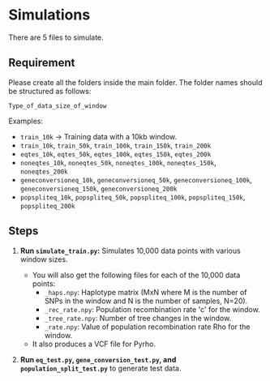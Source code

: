 # Simulations

There are 5 files to simulate.

## Requirement
Please create all the folders inside the main folder. The folder names should be structured as follows:

`Type_of_data_size_of_window`

Examples:
- `train_10k` → Training data with a 10kb window.
- `train_10k`, `train_50k`, `train_100k`, `train_150k`, `train_200k`
- `eqtes_10k`, `eqtes_50k`, `eqtes_100k`, `eqtes_150k`, `eqtes_200k`
- `noneqtes_10k`, `noneqtes_50k`, `noneqtes_100k`, `noneqtes_150k`, `noneqtes_200k`
- `geneconversioneq_10k`, `geneconversioneq_50k`, `geneconversioneq_100k`, `geneconversioneq_150k`, `geneconversioneq_200k`
- `popspliteq_10k`, `popspliteq_50k`, `popspliteq_100k`, `popspliteq_150k`, `popspliteq_200k`

## Steps

1. **Run `simulate_train.py`:** Simulates 10,000 data points with various window sizes.
    - You will also get the following files for each of the 10,000 data points:
        - `_haps.npy`: Haplotype matrix (MxN where M is the number of SNPs in the window and N is the number of samples, N=20).
        - `_rec_rate.npy`: Population recombination rate 'c' for the window.
        - `_tree_rate.npy`: Number of tree changes in the window.
        - `_rate.npy`: Value of population recombination rate Rho for the window.
    - It also produces a VCF file for Pyrho.

2. **Run `eq_test.py`, `gene_conversion_test.py`, and `population_split_test.py`** to generate test data.
